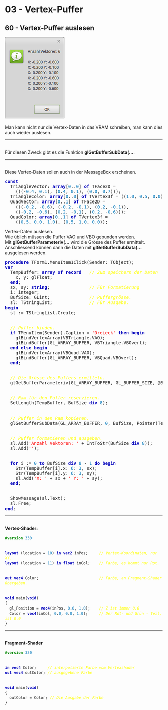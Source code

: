 <html>
    <b><h1>03 - Vertex-Puffer</h1></b>
    <b><h2>60 - Vertex-Puffer auslesen</h2></b>
<img src="image.png" alt="Selfhtml"><br><br>
Man kann nicht nur die Vertex-Daten in das VRAM schreiben, man kann dies auch wieder auslesen.<br>
<hr><br>
Für diesen Zweck gibt es die Funktion <b>glGetBufferSubData(...</b>.<br>
<hr><br>
Diese Vertex-Daten sollen auch in der MessageBox erscheinen.<br>
<pre><code=pascal><b><font color="0000BB">const</font></b>
  TriangleVector: <b><font color="0000BB">array</font></b>[<font color="#0077BB">0</font>..<font color="#0077BB">0</font>] <b><font color="0000BB">of</font></b> TFace2D =
    (((-<font color="#0077BB">0</font>.<font color="#0077BB">4</font>, <font color="#0077BB">0</font>.<font color="#0077BB">1</font>), (<font color="#0077BB">0</font>.<font color="#0077BB">4</font>, <font color="#0077BB">0</font>.<font color="#0077BB">1</font>), (<font color="#0077BB">0</font>.<font color="#0077BB">0</font>, <font color="#0077BB">0</font>.<font color="#0077BB">7</font>)));
  TriangleColor: <b><font color="0000BB">array</font></b>[<font color="#0077BB">0</font>..<font color="#0077BB">0</font>] <b><font color="0000BB">of</font></b> TVertex3f = ((<font color="#0077BB">1</font>.<font color="#0077BB">0</font>, <font color="#0077BB">0</font>.<font color="#0077BB">5</font>, <font color="#0077BB">0</font>.<font color="#0077BB">0</font>));
  QuadVector: <b><font color="0000BB">array</font></b>[<font color="#0077BB">0</font>..<font color="#0077BB">1</font>] <b><font color="0000BB">of</font></b> TFace2D =
    (((-<font color="#0077BB">0</font>.<font color="#0077BB">2</font>, -<font color="#0077BB">0</font>.<font color="#0077BB">6</font>), (-<font color="#0077BB">0</font>.<font color="#0077BB">2</font>, -<font color="#0077BB">0</font>.<font color="#0077BB">1</font>), (<font color="#0077BB">0</font>.<font color="#0077BB">2</font>, -<font color="#0077BB">0</font>.<font color="#0077BB">1</font>)),
    ((-<font color="#0077BB">0</font>.<font color="#0077BB">2</font>, -<font color="#0077BB">0</font>.<font color="#0077BB">6</font>), (<font color="#0077BB">0</font>.<font color="#0077BB">2</font>, -<font color="#0077BB">0</font>.<font color="#0077BB">1</font>), (<font color="#0077BB">0</font>.<font color="#0077BB">2</font>, -<font color="#0077BB">0</font>.<font color="#0077BB">6</font>)));
  QuadColor: <b><font color="0000BB">array</font></b>[<font color="#0077BB">0</font>..<font color="#0077BB">1</font>] <b><font color="0000BB">of</font></b> TVertex3f =
    ((<font color="#0077BB">0</font>.<font color="#0077BB">5</font>, <font color="#0077BB">0</font>.<font color="#0077BB">0</font>, <font color="#0077BB">1</font>.<font color="#0077BB">0</font>), (<font color="#0077BB">0</font>.<font color="#0077BB">5</font>, <font color="#0077BB">1</font>.<font color="#0077BB">0</font>, <font color="#0077BB">0</font>.<font color="#0077BB">0</font>));</code></pre>
Vertex-Daten auslesen.<br>
Wie üblich müssen die Puffer VAO und VBO gebunden werden.<br>
Mit <b>glGetBufferParameteriv(...</b> wird die Grösse des Puffer ermittelt.<br>
Anschliessend können dann die Daten mit <b>glGetBufferSubData(...</b> ausgelesen werden.<br>
<pre><code=pascal><b><font color="0000BB">procedure</font></b> TForm1.MenuItem1Click(Sender: TObject);
<b><font color="0000BB">var</font></b>
  TempBuffer: <b><font color="0000BB">array</font></b> <b><font color="0000BB">of</font></b> <b><font color="0000BB">record</font></b>   <i><font color="#FFFF00">// Zum speichern der Daten</font></i>
    x, y: glFloat;
  <b><font color="0000BB">end</font></b>;
  sx, sy: <b><font color="0000BB">string</font></b>;               <i><font color="#FFFF00">// Für Formatierung</font></i>
  i: integer;
  BufSize: GLint;               <i><font color="#FFFF00">// Puffergrösse.</font></i>
  sl: TStringList;              <i><font color="#FFFF00">// Für Ausgabe.</font></i>
<b><font color="0000BB">begin</font></b>
  sl := TStringList.Create;
<br>
  <i><font color="#FFFF00">// Puffer binden.</font></i>
  <b><font color="0000BB">if</font></b> TMenuItem(Sender).Caption = <font color="#FF0000">'Dreieck'</font> <b><font color="0000BB">then</font></b> <b><font color="0000BB">begin</font></b>
    glBindVertexArray(VBTriangle.VAO);
    glBindBuffer(GL_ARRAY_BUFFER, VBTriangle.VBOvert);
  <b><font color="0000BB">end</font></b> <b><font color="0000BB">else</font></b> <b><font color="0000BB">begin</font></b>
    glBindVertexArray(VBQuad.VAO);
    glBindBuffer(GL_ARRAY_BUFFER, VBQuad.VBOvert);
  <b><font color="0000BB">end</font></b>;
<br>
  <i><font color="#FFFF00">// Die Grösse des Puffers ermitteln.</font></i>
  glGetBufferParameteriv(GL_ARRAY_BUFFER, GL_BUFFER_SIZE, @BufSize);
<br>
  <i><font color="#FFFF00">// Ram für den Puffer reservieren.</font></i>
  SetLength(TempBuffer, BufSize <b><font color="0000BB">div</font></b> <font color="#0077BB">8</font>);
<br>
  <i><font color="#FFFF00">// Puffer in den Ram kopieren.</font></i>
  glGetBufferSubData(GL_ARRAY_BUFFER, <font color="#0077BB">0</font>, BufSize, Pointer(TempBuffer));
<br>
  <i><font color="#FFFF00">// Puffer formatieren und ausgeben.</font></i>
  sl.Add(<font color="#FF0000">'Anzahl Vektoren: '</font> + IntToStr(BufSize <b><font color="0000BB">div</font></b> <font color="#0077BB">8</font>));
  sl.Add(<font color="#FF0000">''</font>);
<br>
  <b><font color="0000BB">for</font></b> i := <font color="#0077BB">0</font> <b><font color="0000BB">to</font></b> BufSize <b><font color="0000BB">div</font></b> <font color="#0077BB">8</font> - <font color="#0077BB">1</font> <b><font color="0000BB">do</font></b> <b><font color="0000BB">begin</font></b>
    Str(TempBuffer[i].x: <font color="#0077BB">6</font>: <font color="#0077BB">3</font>, sx);
    Str(TempBuffer[i].y: <font color="#0077BB">6</font>: <font color="#0077BB">3</font>, sy);
    sl.Add(<font color="#FF0000">'X: '</font> + sx + <font color="#FF0000">' Y: '</font> + sy);
  <b><font color="0000BB">end</font></b>;
<br>
  ShowMessage(sl.Text);
  sl.Free;
<b><font color="0000BB">end</font></b>;</code></pre>
<hr><br>
<b>Vertex-Shader:</b><br>
<pre><code><b><font color="#008800">#version</font></b> <font color="#0077BB">330</font>
<br>
<b><font color="0000BB">layout</font></b> (location = <font color="#0077BB">10</font>) <b><font color="0000BB">in</font></b> <b><font color="0000BB">vec2</font></b> inPos;     <i><font color="#FFFF00">// Vertex-Koordinaten, nur XY.</font></i>
<b><font color="0000BB">layout</font></b> (location = <font color="#0077BB">11</font>) <b><font color="0000BB">in</font></b> <b><font color="0000BB">float</font></b> inCol;    <i><font color="#FFFF00">// Farbe, es kommt nur Rot.</font></i>
<br>
<b><font color="0000BB">out</font></b> <b><font color="0000BB">vec4</font></b> Color;                           <i><font color="#FFFF00">// Farbe, an Fragment-Shader übergeben.</font></i>
<br>
<b><font color="0000BB">void</font></b> main(<b><font color="0000BB">void</font></b>)
{
  gl_Position = <b><font color="0000BB">vec4</font></b>(inPos, <font color="#0077BB">0</font>.<font color="#0077BB">0</font>, <font color="#0077BB">1</font>.<font color="#0077BB">0</font>);    <i><font color="#FFFF00">// Z ist immer 0.0</font></i>
  Color = <b><font color="0000BB">vec4</font></b>(inCol, <font color="#0077BB">0</font>.<font color="#0077BB">0</font>, <font color="#0077BB">0</font>.<font color="#0077BB">0</font>, <font color="#0077BB">1</font>.<font color="#0077BB">0</font>);     <i><font color="#FFFF00">// Der Rot- und Grün - Teil, ist 0.0</font></i>
}
</code></pre>
<hr><br>
<b>Fragment-Shader</b><br>
<pre><code><b><font color="#008800">#version</font></b> <font color="#0077BB">330</font>
<br>
<b><font color="0000BB">in</font></b> <b><font color="0000BB">vec4</font></b> Color;     <i><font color="#FFFF00">// interpolierte Farbe vom Vertexshader</font></i>
<b><font color="0000BB">out</font></b> <b><font color="0000BB">vec4</font></b> outColor; <i><font color="#FFFF00">// ausgegebene Farbe</font></i>
<br>
<b><font color="0000BB">void</font></b> main(<b><font color="0000BB">void</font></b>)
{
  outColor = Color; <i><font color="#FFFF00">// Die Ausgabe der Farbe</font></i>
}
</code></pre>
<br>
</html>
